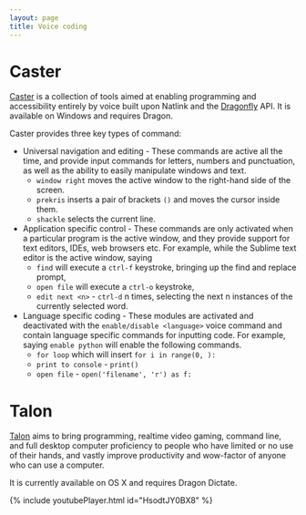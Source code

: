 ```yaml
---
layout: page
title: Voice coding
---
```

# Caster
[Caster](http://dictation-toolbox.github.io/caster/) is a collection of tools aimed at enabling programming and accessibility entirely by voice built upon Natlink and the [Dragonfly](https://github.com/dictation-toolbox/dragonfly) API. It is available on Windows and requires Dragon.

Caster provides three key types of command:
* Universal navigation and editing - These commands are active all the time, and provide input commands for letters, numbers and punctuation, as well as the ability to easily manipulate windows and text. 
    - `window right` moves the active window to the right-hand side of the screen.
    - `prekris` inserts a pair of brackets `()` and moves the cursor inside them.
    - `shackle` selects the current line.
* Application specific control - These commands are only activated when a particular program is the active window, and they provide support for text editors, IDEs, web browsers etc. For example, while the Sublime text editor is the active window, saying
    - `find` will execute a `ctrl-f` keystroke, bringing up the find and replace prompt,
    - `open file` will execute a `ctrl-o` keystroke,
    - `edit next <n>` - `ctrl-d` n times, selecting the next n instances of the currently selected word.
* Language specific coding - These modules are activated and deactivated with the `enable/disable <language>` voice command and contain language specific commands for inputting code. For example, saying `enable python` will enable the following commands. 
    - `for loop` which will insert `for i in range(0, ):`
    - `print to console` - `print()`
    -  `open file` -  `open('filename', 'r') as f:`

# Talon
[Talon](talonvoice.com) aims to bring programming, realtime video gaming, command line, and full desktop computer proficiency to people who have limited or no use of their hands, and vastly improve productivity and wow-factor of anyone who can use a computer.

It is currently available on OS X and requires Dragon Dictate.

{% include youtubePlayer.html id="HsodtJY0BX8" %}